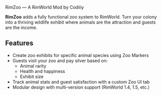 RimZoo — A RimWorld Mod by Codiiiy

**RimZoo** adds a fully functional zoo system to RimWorld. Turn your colony into a thriving wildlife exhibit where animals are the attraction and guests are the income.

## Features

- Create zoo exhibits for specific animal species using Zoo Markers
- Guests visit your zoo and pay silver based on:
  - Animal rarity
  - Health and happiness
  - Exhibit size
- Track animal stats and guest satisfaction with a custom Zoo UI tab
- Modular design with multi-version support (RimWorld 1.4, 1.5, etc.)
